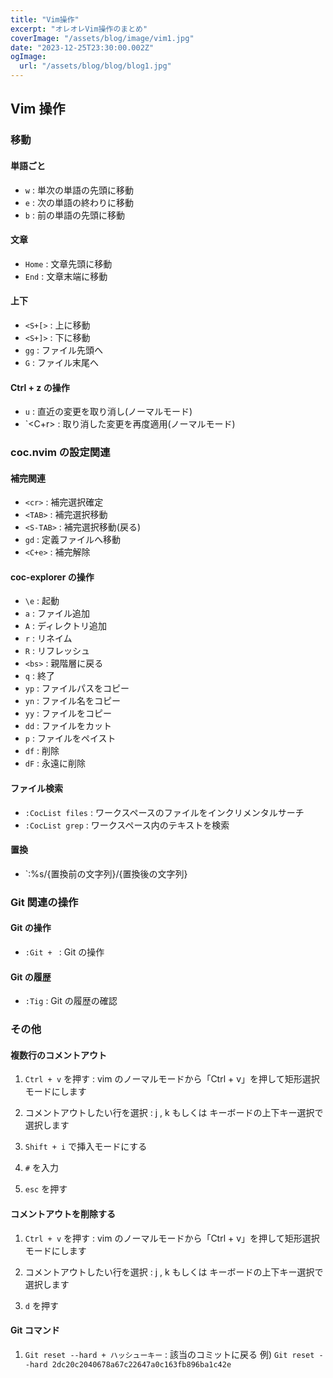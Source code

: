 ```yaml
---
title: "Vim操作"
excerpt: "オレオレVim操作のまとめ"
coverImage: "/assets/blog/image/vim1.jpg"
date: "2023-12-25T23:30:00.002Z"
ogImage:
  url: "/assets/blog/blog/blog1.jpg"
---
```


## Vim 操作

### 移動

#### 単語ごと

- `w` : 単次の単語の先頭に移動
- `e` : 次の単語の終わりに移動
- `b` : 前の単語の先頭に移動

#### 文章

- `Home` : 文章先頭に移動
- `End` : 文章末端に移動

#### 上下

- `<S+[>` : 上に移動
- `<S+]>` : 下に移動
- `gg` : ファイル先頭へ
- `G` : ファイル末尾へ

#### Ctrl + z の操作

- `u` : 直近の変更を取り消し(ノーマルモード)
- `<C+r> : 取り消した変更を再度適用(ノーマルモード)

### coc.nvim の設定関連

#### 補完関連

- `<cr>` : 補完選択確定
- `<TAB>` : 補完選択移動
- `<S-TAB>` : 補完選択移動(戻る)
- `gd` : 定義ファイルへ移動
- `<C+e>` : 補完解除

#### coc-explorer の操作

- `\e` : 起動
- `a` : ファイル追加
- `A` : ディレクトリ追加
- `r` : リネイム
- `R` : リフレッシュ
- `<bs>` : 親階層に戻る
- `q` : 終了
- `yp` : ファイルパスをコピー
- `yn` : ファイル名をコピー
- `yy` : ファイルをコピー
- `dd` : ファイルをカット
- `p` : ファイルをペイスト
- `df` : 削除
- `dF` : 永遠に削除

#### ファイル検索

- `:CocList files` : ワークスペースのファイルをインクリメンタルサーチ
- `:CocList grep` : ワークスペース内のテキストを検索

#### 置換

- `:%s/{置換前の文字列}/{置換後の文字列}

### Git 関連の操作

#### Git の操作

- `:Git + ` : Git の操作

#### Git の履歴

- `:Tig` : Git の履歴の確認

### その他

#### 複数行のコメントアウト

1. `Ctrl + v` を押す : vim のノーマルモードから「Ctrl + v」を押して矩形選択モードにします

2. コメントアウトしたい行を選択 : j , k もしくは キーボードの上下キー選択で選択します

3. `Shift + i` で挿入モードにする

4. `#` を入力

5. `esc` を押す

#### コメントアウトを削除する

1. `Ctrl + v` を押す : vim のノーマルモードから「Ctrl + v」を押して矩形選択モードにします

2. コメントアウトしたい行を選択 : j , k もしくは キーボードの上下キー選択で選択します

3. `d` を押す

#### Git コマンド

1. `Git reset --hard + ハッシューキー` : 該当のコミットに戻る 例) `Git reset --hard 2dc20c2040678a67c22647a0c163fb896ba1c42e`
